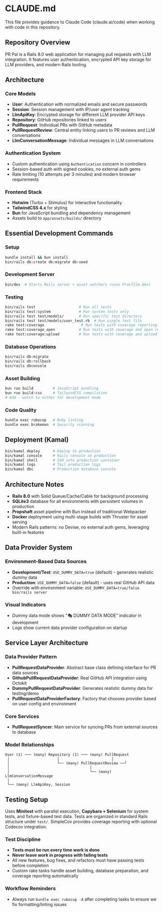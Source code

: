 # CLAUDE.md

This file provides guidance to Claude Code (claude.ai/code) when working with code in this repository.

## Repository Overview

PR Pal is a Rails 8.0 web application for managing pull requests with LLM integration. It features user authentication, encrypted API key storage for LLM providers, and modern Rails tooling.

## Architecture

### Core Models
- **User**: Authentication with normalized emails and secure passwords
- **Session**: Session management with IP/user agent tracking  
- **LlmApiKey**: Encrypted storage for different LLM provider API keys
- **Repository**: GitHub repositories linked to users
- **PullRequest**: Individual PRs with GitHub metadata
- **PullRequestReview**: Central entity linking users to PR reviews and LLM conversations
- **LlmConversationMessage**: Individual messages in LLM conversations

### Authentication System
- Custom authentication using `Authentication` concern in controllers
- Session-based auth with signed cookies, no external auth gems
- Rate limiting (10 attempts per 3 minutes) and modern browser requirements

### Frontend Stack
- **Hotwire** (Turbo + Stimulus) for interactive functionality
- **TailwindCSS 4.x** for styling
- **Bun** for JavaScript bundling and dependency management
- Assets build to `app/assets/builds/` directory

## Essential Development Commands

### Setup
```bash
bundle install && bun install
bin/rails db:create db:migrate db:seed
```

### Development Server
```bash
bin/dev  # Starts Rails server + asset watchers (uses Procfile.dev)
```

### Testing
```bash
bin/rails test                    # Run all tests
bin/rails test:system             # Run system tests only
bin/rails test test/models/       # Run specific test directory
bin/rails test test/models/user_test.rb  # Run single test file
rake test:coverage                 # Run tests with coverage reporting
rake test:coverage_open           # Run tests with coverage and open report
rake test:coverage:upload         # Run tests with coverage and upload to Codecov
```

### Database Operations
```bash
bin/rails db:migrate
bin/rails db:rollback
bin/rails dbconsole
```

### Asset Building
```bash
bun run build         # JavaScript bundling
bun run build:css     # TailwindCSS compilation
# Add --watch to either for development mode
```

### Code Quality
```bash
bundle exec rubocop   # Ruby linting
bundle exec brakeman  # Security scanning
```

## Deployment (Kamal)

```bash
bin/kamal deploy      # Deploy to production
bin/kamal console     # Rails console on production
bin/kamal shell       # SSH into production container
bin/kamal logs        # Tail production logs
bin/kamal dbc         # Production database console
```

## Architecture Notes

- **Rails 8.0** with Solid Queue/Cache/Cable for background processing
- **SQLite3** database for all environments with persistent volumes in production
- **Propshaft** asset pipeline with Bun instead of traditional Webpacker
- **Docker** deployment using multi-stage builds with Thruster for asset serving
- Modern Rails patterns: no Devise, no external auth gems, leveraging built-in features

## Data Provider System

### Environment-Based Data Sources
- **Development/Test**: `USE_DUMMY_DATA=true` (default) - generates realistic dummy data
- **Production**: `USE_DUMMY_DATA=false` (default) - uses real GitHub API data
- Override with environment variable: `USE_DUMMY_DATA=true/false bin/rails server`

### Visual Indicators
- Dummy data mode shows "🎭 DUMMY DATA MODE" indicator in development
- Logs show current data provider configuration on startup

## Service Layer Architecture

### Data Provider Pattern
- **PullRequestDataProvider**: Abstract base class defining interface for PR data sources
- **GithubPullRequestDataProvider**: Real GitHub API integration using Octokit
- **DummyPullRequestDataProvider**: Generates realistic dummy data for testing/demo
- **PullRequestDataProviderFactory**: Factory that chooses provider based on user config and environment

### Core Services
- **PullRequestSyncer**: Main service for syncing PRs from external sources to database

### Model Relationships
```
User (1) ─── (many) Repository (1) ─── (many) PullRequest
 │                      │                        │
 │                      └── (many) PullRequestReview ──┘
 │                                     │
 │                                     └── (many) LlmConversationMessage
 │
 └── (many) LlmApiKey, Session
```

## Testing Setup

Uses **Minitest** with parallel execution, **Capybara + Selenium** for system tests, and fixture-based test data. Tests are organized in standard Rails structure under `test/`. SimpleCov provides coverage reporting with optional Codecov integration.

### Test Discipline
- **Tests must be run every time work is done**
- **Never leave work in progress with failing tests**
- All new features, bug fixes, and refactors must have passing tests before completion
- Custom rake tasks handle asset building, database preparation, and coverage reporting automatically

### Workflow Reminders
- Always run `bundle exec rubocop -A` after completing tasks to ensure we fix formatting/linting issues